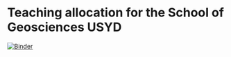 # Teaching allocation for the School of Geosciences USYD

[![Binder](https://mybinder.org/badge_logo.svg)](https://mybinder.org/v2/gh/tristan-salles/edGeoSYD/master?filepath=Notebooks%2F0-StartHere.ipynb)

